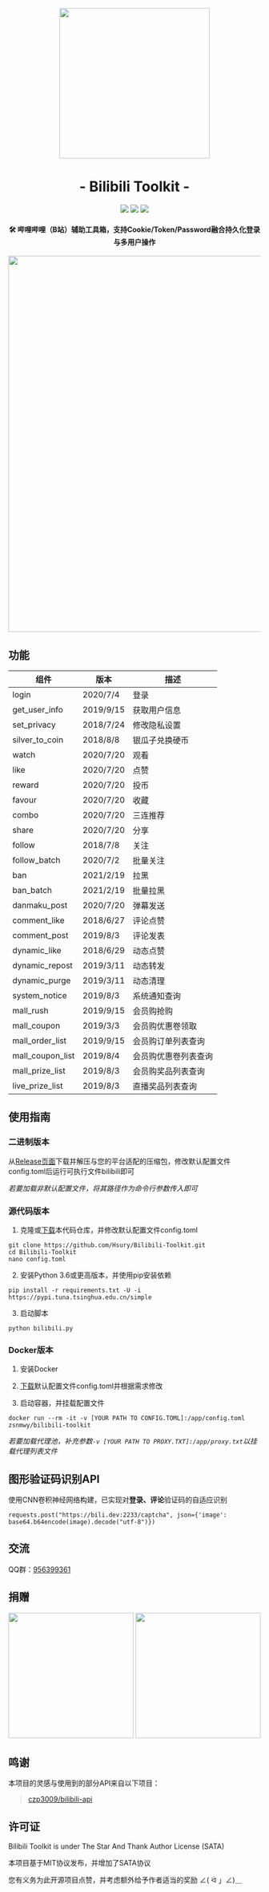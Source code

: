 <p align="center">
<img src="https://cdn.kagamiz.com/Bilibili-Toolkit/bilibili.png" width="300">
</p>

<h1 align="center">- Bilibili Toolkit -</h1>

<p align="center">
<img src="https://img.shields.io/badge/version-2020.7.20-green.svg?longCache=true&style=for-the-badge">
<img src="https://img.shields.io/badge/license-SATA-blue.svg?longCache=true&style=for-the-badge">
<img src="https://img.shields.io/travis/com/Hsury/Bilibili-Toolkit?style=for-the-badge">
</p>

<h4 align="center">🛠️ 哔哩哔哩（B站）辅助工具箱，支持Cookie/Token/Password融合持久化登录与多用户操作</h4>

<p align="center">
<img src="https://cdn.kagamiz.com/Bilibili-Toolkit/demo.png" width="750">
</p>

## 功能

|组件                |版本           |描述                          |
|--------------------|---------------|------------------------------|
|login               |2020/7/4       |登录                          |
|get_user_info       |2019/9/15      |获取用户信息                  |
|set_privacy         |2018/7/24      |修改隐私设置                  |
|silver_to_coin      |2018/8/8       |银瓜子兑换硬币                |
|watch               |2020/7/20      |观看                          |
|like                |2020/7/20      |点赞                          |
|reward              |2020/7/20      |投币                          |
|favour              |2020/7/20      |收藏                          |
|combo               |2020/7/20      |三连推荐                      |
|share               |2020/7/20      |分享                          |
|follow              |2018/7/8       |关注                          |
|follow_batch        |2020/7/2       |批量关注                      |
|ban                 |2021/2/19      |拉黑                          |
|ban_batch           |2021/2/19      |批量拉黑                      |
|danmaku_post        |2020/7/20      |弹幕发送                      |
|comment_like        |2018/6/27      |评论点赞                      |
|comment_post        |2019/8/3       |评论发表                      |
|dynamic_like        |2018/6/29      |动态点赞                      |
|dynamic_repost      |2019/3/11      |动态转发                      |
|dynamic_purge       |2019/3/11      |动态清理                      |
|system_notice       |2019/8/3       |系统通知查询                  |
|mall_rush           |2019/9/15      |会员购抢购                    |
|mall_coupon         |2019/3/3       |会员购优惠卷领取              |
|mall_order_list     |2019/9/15      |会员购订单列表查询            |
|mall_coupon_list    |2019/8/4       |会员购优惠卷列表查询          |
|mall_prize_list     |2019/8/3       |会员购奖品列表查询            |
|live_prize_list     |2019/8/3       |直播奖品列表查询              |

## 使用指南

### 二进制版本

从[Release页面](https://github.com/Hsury/Bilibili-Toolkit/releases)下载并解压与您的平台适配的压缩包，修改默认配置文件config.toml后运行可执行文件bilibili即可

*若要加载非默认配置文件，将其路径作为命令行参数传入即可*

### 源代码版本

1. 克隆或[下载](https://github.com/Hsury/Bilibili-Toolkit/archive/master.zip)本代码仓库，并修改默认配置文件config.toml

```
git clone https://github.com/Hsury/Bilibili-Toolkit.git
cd Bilibili-Toolkit
nano config.toml
```

2. 安装Python 3.6或更高版本，并使用pip安装依赖

```
pip install -r requirements.txt -U -i https://pypi.tuna.tsinghua.edu.cn/simple
```

3. 启动脚本

```
python bilibili.py
```

### Docker版本

1. 安装Docker

2. [下载](https://raw.githubusercontent.com/Hsury/Bilibili-Toolkit/master/config.toml)默认配置文件config.toml并根据需求修改

3. 启动容器，并挂载配置文件

```
docker run --rm -it -v [YOUR PATH TO CONFIG.TOML]:/app/config.toml zsnmwy/bilibili-toolkit
```

*若要加载代理池，补充参数`-v [YOUR PATH TO PROXY.TXT]:/app/proxy.txt`以挂载代理列表文件*

## 图形验证码识别API

使用CNN卷积神经网络构建，已实现对**登录、评论**验证码的自适应识别

```
requests.post("https://bili.dev:2233/captcha", json={'image': base64.b64encode(image).decode("utf-8")})
```

## 交流

QQ群：[956399361](https://jq.qq.com/?_wv=1027&k=5BO0c7o)

## 捐赠

<p align="center">
<img src="https://cdn.kagamiz.com/Bilibili-Toolkit/donate_alipay.png" width="250">
<img src="https://cdn.kagamiz.com/Bilibili-Toolkit/donate_wechat.png" width="250">
</p>

## 鸣谢

本项目的灵感与使用到的部分API来自以下项目：

> [czp3009/bilibili-api](https://github.com/czp3009/bilibili-api)

## 许可证

Bilibili Toolkit is under The Star And Thank Author License (SATA)

本项目基于MIT协议发布，并增加了SATA协议

您有义务为此开源项目点赞，并考虑额外给予作者适当的奖励 ∠( ᐛ 」∠)＿
